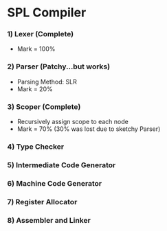 # SPL Compiler
### 1) Lexer (Complete)
  * Mark = 100%
### 2) Parser (Patchy...but works)
  * Parsing Method: SLR
  * Mark = 20%
### 3) Scoper (Complete)
  * Recursively assign scope to each node
  * Mark = 70% (30% was lost due to sketchy Parser)
### 4) Type Checker
### 5) Intermediate Code Generator
### 6) Machine Code Generator
### 7) Register Allocator
### 8) Assembler and Linker
